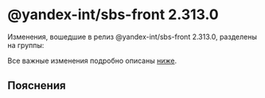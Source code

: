 # @yandex-int/sbs-front 2.313.0

<!-- ЧЕЛОВЕЧЕСКОЕ ВСТУПЛЕНИЕ -->

Изменения, вошедшие в релиз @yandex-int/sbs-front 2.313.0, разделены на группы:

Все важные изменения подробно описаны [ниже](#Пояснения).

## Пояснения

